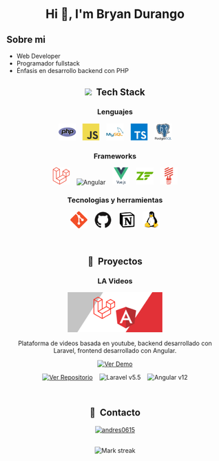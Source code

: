 <h1 align="center">Hi 👋, I'm Bryan Durango</h1>

<h2>Sobre mi</h2>

- Web Developer
- Programador fullstack
- Énfasis en desarrollo backend con PHP

<div align="center">

## <img src="https://media2.giphy.com/media/QssGEmpkyEOhBCb7e1/giphy.gif?cid=ecf05e47a0n3gi1bfqntqmob8g9aid1oyj2wr3ds3mg700bl&rid=giphy.gif" width ="25"> &nbsp;Tech Stack
### Lenguajes
<p align="center">
    <img src="https://raw.githubusercontent.com/devicons/devicon/master/icons/php/php-original.svg" alt="PHP" width="40" height="40" title="PHP" />
    &nbsp;&nbsp;
    <img src="https://raw.githubusercontent.com/devicons/devicon/master/icons/javascript/javascript-original.svg" alt="Javascript" width="40" height="40" title="Javascript" />
    &nbsp;&nbsp;
    <img src="https://raw.githubusercontent.com/devicons/devicon/master/icons/mysql/mysql-original-wordmark.svg" alt="MySQL" width="40" height="40" title="MySQL" /> 
    &nbsp;&nbsp;
    <img src="https://raw.githubusercontent.com/devicons/devicon/master/icons/typescript/typescript-original.svg" alt="TypeScript" width="40" height="40" title="TypeScript" />
    &nbsp;&nbsp;
    <img src="https://raw.githubusercontent.com/devicons/devicon/master/icons/postgresql/postgresql-original-wordmark.svg" alt="PostgreSQL" width="40" height="40" title="PostgreSQL" /> 
</p>

### Frameworks
<p align="center">
    <img src="https://raw.githubusercontent.com/devicons/devicon/refs/heads/master/icons/laravel/laravel-original.svg" alt="Laravel" width="40" height="40" title="Laravel" />
    &nbsp;&nbsp;
    <img src="https://angular.io/assets/images/logos/angular/angular.svg" alt="Angular" width="40" height="40" title="Angular" />
    &nbsp;&nbsp;
    <img src="https://raw.githubusercontent.com/devicons/devicon/master/icons/vuejs/vuejs-original-wordmark.svg" alt="Vue.js" width="40" height="40" title="Vue.js" /> 
    &nbsp;&nbsp;
    <img src="https://raw.githubusercontent.com/devicons/devicon/refs/heads/master/icons/zend/zend-original.svg" alt="Zend" width="40" height="40" title="Zend" />
    &nbsp;&nbsp;
    <img src="https://raw.githubusercontent.com/devicons/devicon/refs/heads/master/icons/lumen/lumen-original.svg" alt="Lumen" width="40" height="40" title="Lumen" />
</p>

### Tecnologias y herramientas
<p align="center">
    <img src="https://raw.githubusercontent.com/devicons/devicon/refs/heads/master/icons/git/git-plain.svg" alt="Git" width="40" height="40" title="Git" />
    &nbsp;&nbsp;
    <img src="https://raw.githubusercontent.com/devicons/devicon/refs/heads/master/icons/github/github-original.svg" alt="Github" width="40" height="40" title="Github" />
    &nbsp;&nbsp;
    <img src="https://raw.githubusercontent.com/devicons/devicon/refs/heads/master/icons/notion/notion-original.svg" alt="Notion" width="40" height="40" title="Notion" />
    &nbsp;&nbsp;
    <img src="https://raw.githubusercontent.com/devicons/devicon/refs/heads/master/icons/linux/linux-original.svg" alt="Linux" width="40" height="40" title="Linux" />
</p>
</div>

<br>

<div align="center">

## 💼 &nbsp;Proyectos
### LA Videos
<p align="center">
    <img src="https://raw.githubusercontent.com/andres0615/andres0615/refs/heads/main/Laravel-AngularJS.jpg" alt="Git" width="220" title="Git" />
</p>

<p>
    Plataforma de videos basada en youtube, backend desarrollado con Laravel, frontend desarrollado con Angular.
</p>

<p>

[![Ver Demo](https://img.shields.io/badge/demo-red?style=for-the-badge)](https://la-videos.site/)

</p>

<!-- [![Ver Demo](https://img.shields.io/badge/Demo-red)](https://la-videos.site/)
&nbsp;&nbsp; -->
[![Ver Repositorio](https://img.shields.io/badge/GitHub-Repo-blue?logo=github)](https://github.com/andres0615/lumen-angular-videos)
&nbsp;&nbsp;
![Laravel v5.5](https://img.shields.io/badge/laravel-v5.5-blue?logo=laravel)
&nbsp;&nbsp;
![Angular v12](https://img.shields.io/badge/angular-v12-blue?logo=angular)

</div>

<br>

<div align="center">

## 🤝 &nbsp;Contacto
<p align="center">
    <a href="https://linkedin.com/in/andres0615" target="blank">
        <img align="center" src="https://raw.githubusercontent.com/rahuldkjain/github-profile-readme-generator/master/src/images/icons/Social/linked-in-alt.svg" alt="andres0615" height="30" width="25" />
    </a>
</p>

</div>

<br>

<div align="center">
<img  title="🔥 Get streak stats for your profile at git.io/streak-stats" alt="Mark streak" src="https://github-readme-streak-stats.herokuapp.com/?user=andres0615&theme=dark&hide_border=false" />
</div>
